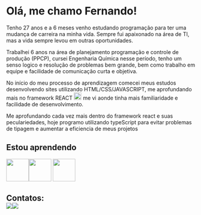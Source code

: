
# Olá, me chamo Fernando!

Tenho 27 anos e a 6 meses venho estudando programação para ter uma mudança de carreira na minha vida.
Sempre fui apaixonado na área de TI, mas a vida sempre levou em outras oportunidades.

Trabalhei 6 anos na área de planejamento programação e controle de produção (PPCP), cursei Engenharia Química nesse período, tenho um senso logico e resolução de problemas bem grande, bem como trabalho em equipe e facilidade de comunicação curta e objetiva.

No início do meu processo de aprendizagem comecei meus estudos desenvolvendo sites utilizando HTML/CSS/JAVASCRIPT, me aprofundando mais no framework REACT  <img src="https://cdn.jsdelivr.net/gh/devicons/devicon/icons/react/react-original.svg" width="20" height="20"/> me vi aonde tinha mais familiaridade e facilidade de desenvolvimento.

Me aprofundando cada vez mais dentro do framework react e suas peculariedades, hoje programo utilizando typeScript para evitar problemas de tipagem e aumentar a eficiencia de meus projetos

## Estou aprendendo
<img src="https://cdn.jsdelivr.net/gh/devicons/devicon/icons/react/react-original.svg" width="60" height="60"/><img src="https://cdn.jsdelivr.net/gh/devicons/devicon/icons/javascript/javascript-plain.svg" width="60" height="60" />
<img src="https://cdn.jsdelivr.net/gh/devicons/devicon/icons/css3/css3-plain.svg" width="60" height="60" />




## Contatos:<div><a href = "mailto:vicentegodinho20@gmail.com"><img src="https://img.shields.io/badge/Gmail-D14836?style=for-the-badge&logo=gmail&logoColor=white" target="_blank"></a><a href="https://www.linkedin.com/in/fernando-vicente-godinho-76a018143" target="_blank"><img src="https://img.shields.io/badge/-LinkedIn-%230077B5?style=for-the-badge&logo=linkedin&logoColor=white" target="_blank"></a>   </div>

